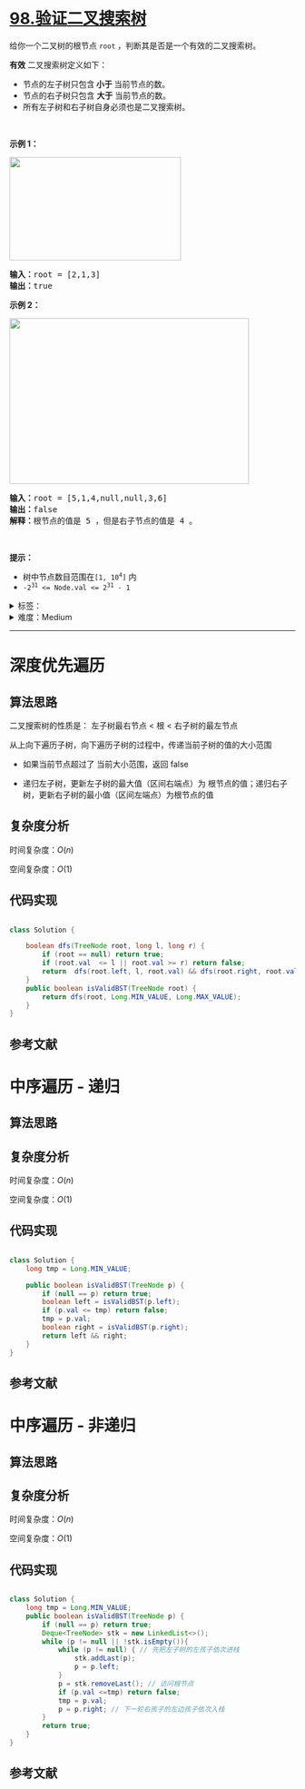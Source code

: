 # [98.验证二叉搜索树](https://leetcode.cn/problems/validate-binary-search-tree/)

<p>给你一个二叉树的根节点 <code>root</code> ，判断其是否是一个有效的二叉搜索树。</p>

<p><strong>有效</strong> 二叉搜索树定义如下：</p>

<ul>
	<li>节点的左子树只包含<strong> 小于 </strong>当前节点的数。</li>
	<li>节点的右子树只包含 <strong>大于</strong> 当前节点的数。</li>
	<li>所有左子树和右子树自身必须也是二叉搜索树。</li>
</ul>

<p>&nbsp;</p>

<p><strong>示例 1：</strong></p>
<img alt="" src="https://assets.leetcode.com/uploads/2020/12/01/tree1.jpg" style="width: 302px; height: 182px;" />
<pre>
<strong>输入：</strong>root = [2,1,3]
<strong>输出：</strong>true
</pre>

<p><strong>示例 2：</strong></p>
<img alt="" src="https://assets.leetcode.com/uploads/2020/12/01/tree2.jpg" style="width: 422px; height: 292px;" />
<pre>
<strong>输入：</strong>root = [5,1,4,null,null,3,6]
<strong>输出：</strong>false
<strong>解释：</strong>根节点的值是 5 ，但是右子节点的值是 4 。
</pre>

<p>&nbsp;</p>

<p><strong>提示：</strong></p>

<ul>
	<li>树中节点数目范围在<code>[1, 10<sup>4</sup>]</code> 内</li>
	<li><code>-2<sup>31</sup> &lt;= Node.val &lt;= 2<sup>31</sup> - 1</code></li>
</ul>

<details>
<summary>标签：</summary>
['树', '深度优先搜索', '二叉搜索树', '二叉树']
</details>

<details>
<summary>难度：Medium</summary>
喜欢：1742
</details>

---

# 深度优先遍历

## 算法思路

二叉搜索树的性质是： 左子树最右节点 < 根 < 右子树的最左节点

从上向下遍历子树，向下遍历子树的过程中，传递当前子树的值的大小范围

- 如果当前节点超过了 当前大小范围，返回 false

- 递归左子树，更新左子树的最大值（区间右端点）为 根节点的值；递归右子树，更新右子树的最小值（区间左端点）为根节点的值

## 复杂度分析

时间复杂度：$O(n)$

空间复杂度：$O(1)$

## 代码实现

```cpp []

```

```java []
class Solution {

    boolean dfs(TreeNode root, long l, long r) {
        if (root == null) return true;
        if (root.val  <= l || root.val >= r) return false;
        return  dfs(root.left, l, root.val) && dfs(root.right, root.val, r);
    }
    public boolean isValidBST(TreeNode root) {
        return dfs(root, Long.MIN_VALUE, Long.MAX_VALUE);
    }
}

```

## 参考文献

# 中序遍历 - 递归

## 算法思路

## 复杂度分析

时间复杂度：$O(n)$

空间复杂度：$O(1)$

## 代码实现

```cpp []

```

```java []
class Solution {
    long tmp = Long.MIN_VALUE;

    public boolean isValidBST(TreeNode p) {
        if (null == p) return true;
        boolean left = isValidBST(p.left);
        if (p.val <= tmp) return false;
        tmp = p.val;
        boolean right = isValidBST(p.right);
        return left && right;
    }
}
```

## 参考文献

# 中序遍历 - 非递归

## 算法思路

## 复杂度分析

时间复杂度：$O(n)$

空间复杂度：$O(1)$

## 代码实现

```cpp []

```

```java []
class Solution {
    long tmp = Long.MIN_VALUE;
    public boolean isValidBST(TreeNode p) {
        if (null == p) return true;
        Deque<TreeNode> stk = new LinkedList<>();
        while (p != null || !stk.isEmpty()){
            while (p != null) { // 先把左子树的左孩子依次进栈
                stk.addLast(p);
                p = p.left;
            }
            p = stk.removeLast(); // 访问根节点
            if (p.val <=tmp) return false;
            tmp = p.val;
            p = p.right; // 下一轮右孩子的左边孩子依次入栈
        }
        return true;
    }
}
```

## 参考文献
